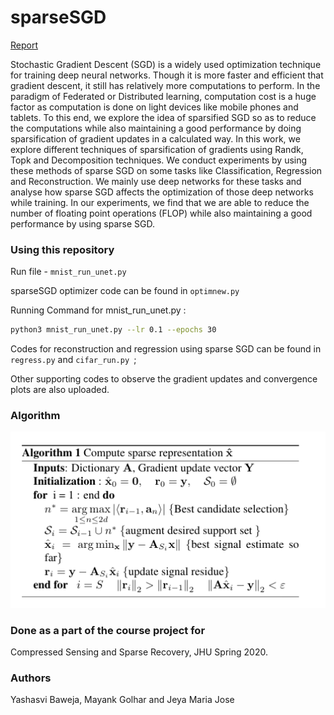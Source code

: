 # sparseSGD

 <a href="https://drive.google.com/open?id=1DuXH-WistPTTfQFm48L_zBZy4CubDLeB">Report</a>

Stochastic Gradient Descent (SGD) is a widely used optimization technique for training deep neural networks. Though it is more faster and efficient that gradient descent, it still has relatively more computations to perform. In the paradigm of Federated or Distributed learning, computation cost is a huge factor as computation is done on light devices like mobile phones and tablets. To this end, we explore the idea of sparsified SGD so as to reduce the computations while also maintaining a good performance by doing sparsification of gradient updates in a calculated way. In this work, we explore different techniques of sparsification of gradients using Randk, Topk and Decomposition techniques. We conduct experiments by using these methods of sparse SGD on some tasks like Classification, Regression and Reconstruction. We mainly use deep networks for these tasks and analyse how sparse SGD affects the optimization of those deep networks while training. In our experiments, we find that we are able to reduce the number of floating point operations (FLOP) while also maintaining a good performance by using sparse SGD. 

### Using this repository

Run file - ```mnist_run_unet.py```

sparseSGD optimizer code can be found in ```optimnew.py```

Running Command for mnist_run_unet.py :

```bash
python3 mnist_run_unet.py --lr 0.1 --epochs 30
```

Codes for reconstruction and regression using sparse SGD can be found in ```regress.py``` and ```cifar_run.py ```; 

Other supporting codes to observe the gradient updates and convergence plots are also uploaded.

### Algorithm

<p align="center">
  <img src="logssparse/algo.png" width="600">
</p>

### Done as a part of the course project for 
Compressed Sensing and Sparse Recovery, JHU Spring 2020.

### Authors
Yashasvi Baweja, Mayank Golhar and Jeya Maria Jose
